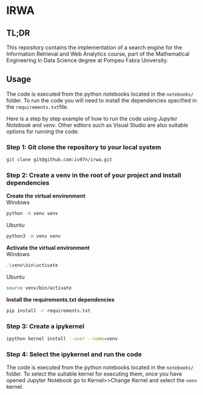 # IRWA


## TL;DR
This repository contains the implementation of a search engine for the Information Retrieval and Web Analytics course, 
part of the Mathematical Engineering in Data Science degree at Pompeu Fabra University.

## Usage
The code is executed from the python notebooks located in the ``notebooks/`` folder. To run the code you will need to install the dependencies specified in the ``requirements.txt``file.  

Here is a step by step example of how to run the code using _Jupyter Notebook_ and _venv_. Other editors such as Visual Studio are also suitable options for running the code.

### Step 1: Git clone the repository to your local system
```bash
git clone git@github.com:iv97n/irwa.git
```
### Step 2: Create a venv in the root of your project and install dependencies

**Create the virtual environment**  
Windows
```bash
python -m venv venv
```
Ubuntu
```bash
python3 -m venv venv
```
**Activate the virtual environment**  
Windows
```bash
.\venv\bin\activate
```
Ubuntu
```bash
source venv/bin/activate
```
**Install the requirements.txt dependencies**
```bash
pip install -r requirements.txt
```

### Step 3: Create a ipykernel
```bash
ipython kernel install --user --name=venv
```
### Step 4: Select the ipykernel and run the code
The code is executed from the python notebooks located in the ``notebooks/`` folder. To select the suitable kernel for 
executing them, once you have opened Jupyter Notebook go to Kernel>>Change Kernel and select the ``venv`` kernel.